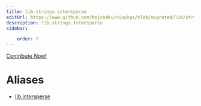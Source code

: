 ```yaml
---
title: lib.strings.intersperse
editUrl: https://www.github.com/hsjobeki/nixpkgs/blob/migrated/lib/strings.nix#L117C5
description: lib.strings.intersperse
sidebar:

    order: 7
---
```


<a href="https://www.github.com/hsjobeki/nixpkgs/blob/migrated/lib/strings.nix#L117C5">Contribute Now!</a>


# Aliases

- [lib.intersperse](/nix-doc-comments/reference/lib/lib-intersperse)


